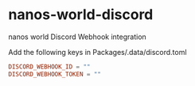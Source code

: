 # nanos-world-discord
nanos world Discord Webhook integration

Add the following keys in Packages/.data/discord.toml
```toml
DISCORD_WEBHOOK_ID = ""
DISCORD_WEBHOOK_TOKEN = ""
```